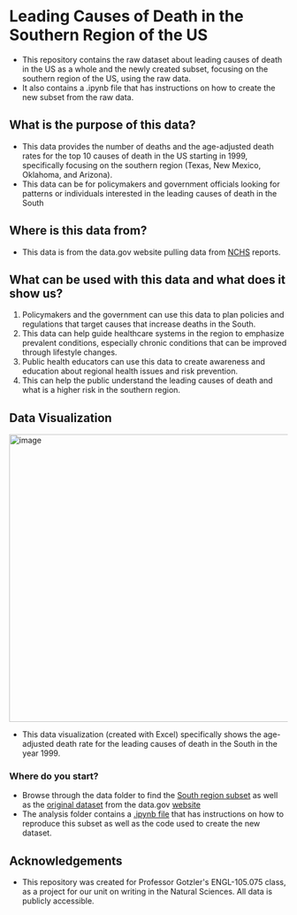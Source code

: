 # Leading Causes of Death in the Southern Region of the US
* This repository contains the raw dataset about leading causes of death in the US as a whole and the newly created subset, focusing on the southern region of the US, using the raw data.
* It also contains a .ipynb file that has instructions on how to create the new subset from the raw data. 

## What is the purpose of this data?
* This data provides the number of deaths and the age-adjusted death rates for the top 10 causes of death in the US starting in 1999, specifically focusing on the southern region (Texas, New Mexico, Oklahoma, and Arizona).
* This data can be for policymakers and government officials looking for patterns or individuals interested in the leading causes of death in the South

## Where is this data from?
* This data is from the data.gov website pulling data from [NCHS](https://catalog.data.gov/dataset/nchs-leading-causes-of-death-united-states) reports. 

## What can be used with this data and what does it show us?

1. Policymakers and the government can use this data to plan policies and regulations that target causes that increase deaths in the South.
2. This data can help guide healthcare systems in the region to emphasize prevalent conditions, especially chronic conditions that can be improved through lifestyle changes.
3. Public health educators can use this data to create awareness and education about regional health issues and risk prevention.
4. This can help the public understand the leading causes of death and what is a higher risk in the southern region. 

## Data Visualization
<img width="520" alt="image" src="https://github.com/user-attachments/assets/f932405c-3cd2-49d4-a67c-a915f0bc437a">

* This data visualization (created with Excel) specifically shows the age-adjusted death rate for the leading causes of death in the South in the year 1999.

### Where do you start?
* Browse through the data folder to find the [South region subset](https://github.com/celansam/Leading-Causes-of-Death-in-the-Southern-Region-of-the-US/blob/main/data/South_subset.csv) as well as the [original dataset](https://github.com/celansam/Leading-Causes-of-Death-in-the-Southern-Region-of-the-US/blob/main/data/Leading_Causes_of_Death.csv) from the data.gov [website](https://catalog.data.gov/dataset/nchs-leading-causes-of-death-united-states)
* The analysis folder contains a [.ipynb file](https://github.com/celansam/Leading-Causes-of-Death-in-the-Southern-Region-of-the-US/blob/main/analysis/CausesofDeath.ipynb) that has instructions on how to reproduce this subset as well as the code used to create the new dataset. 

## Acknowledgements
* This repository was created for Professor Gotzler's ENGL-105.075 class, as a project for our unit on writing in the Natural Sciences. All data is publicly accessible.


